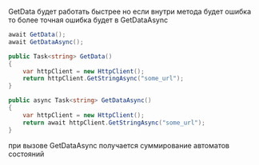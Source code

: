 GetData будет работать быстрее но если внутри метода будет ошибка то более точная ошибка будет в GetDataAsync
```cs
await GetData();
await GetDataAsync();

public Task<string> GetData()
{
    var httpClient = new HttpClient();
    return httpClient.GetStringAsync("some_url");
}

public async Task<string> GetDataAsync()
{
    var httpClient = new HttpClient();
    return await httpClient.GetStringAsync("some_url");
}
```

при вызове GetDataAsync получается суммирование автоматов состояний